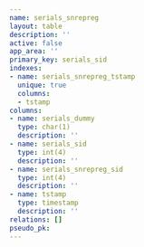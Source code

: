 ```yaml
---
name: serials_snrepreg
layout: table
description: ''
active: false
app_area: ''
primary_key: serials_sid
indexes:
- name: serials_snrepreg_tstamp
  unique: true
  columns:
  - tstamp
columns:
- name: serials_dummy
  type: char(1)
  description: ''
- name: serials_sid
  type: int(4)
  description: ''
- name: serials_snrepreg_sid
  type: int(4)
  description: ''
- name: tstamp
  type: timestamp
  description: ''
relations: []
pseudo_pk: 
---
```


